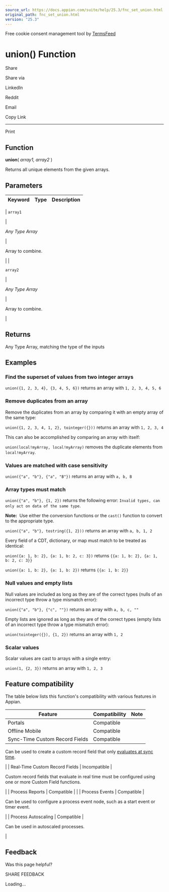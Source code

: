 ```yaml
---
source_url: https://docs.appian.com/suite/help/25.3/fnc_set_union.html
original_path: fnc_set_union.html
version: "25.3"
---
```


Free cookie consent management tool by [TermsFeed](https://www.termsfeed.com/)

# union() Function

Share

Share via

LinkedIn

Reddit

Email

Copy Link

* * *

Print

## Function

**union**( _array1, array2_ )

Returns all unique elements from the given arrays.

## Parameters

| Keyword | Type | Description |
| --- | --- | --- |
|
`array1`

 |

_Any Type Array_

 |

Array to combine.

 |
|

`array2`

 |

_Any Type Array_

 |

Array to combine.

 |

## Returns

Any Type Array, matching the type of the inputs

## Examples

### Find the superset of values from two integer arrays

`union({1, 2, 3, 4}, {3, 4, 5, 6})` returns an array with `1, 2, 3, 4, 5, 6`

### Remove duplicates from an array

Remove the duplicates from an array by comparing it with an empty array of the same type:

`union({1, 2, 3, 4, 1, 2}, tointeger({}))` returns an array with `1, 2, 3, 4`

This can also be accomplished by comparing an array with itself:

`union(local!myArray, local!myArray)` removes the duplicate elements from `local!myArray`.

### Values are matched with case sensitivity

`union({"a", "b"}, {"a", "B"})` returns an array with `a, b, B`

### Array types must match

`union({"a", "b"}, {1, 2})` returns the following error: `Invalid types, can only act on data of the same type`.

**Note:**  Use either the conversion functions or the `cast()` function to convert to the appropriate type.

`union({"a", "b"}, tostring({1, 2}))` returns an array with `a, b, 1, 2`

Every field of a CDT, dictionary, or map must match to be treated as identical:

`union({a: 1, b: 2}, {a: 1, b: 2, c: 3})` returns `{{a: 1, b: 2}, {a: 1, b: 2, c: 3}}`

`union({a: 1, b: 2}, {a: 1, b: 2})` returns `{{a: 1, b: 2}}`

### Null values and empty lists

Null values are included as long as they are of the correct types (nulls of an incorrect type throw a type mismatch error):

`union({"a", "b"}, {"c", ""})` returns an array with `a, b, c, ""`

Empty lists are ignored as long as they are of the correct types (empty lists of an incorrect type throw a type mismatch error):

`union(tointeger({}), {1, 2})` returns an array with `1, 2`

### Scalar values

Scalar values are cast to arrays with a single entry:

`union(1, {2, 3})` returns an array with `1, 2, 3`

## Feature compatibility

The table below lists this function's compatibility with various features in Appian.

| Feature | Compatibility | Note |
| --- | --- | --- |
| Portals | Compatible |  |
| Offline Mobile | Compatible |  |
| Sync-Time Custom Record Fields | Compatible |
Can be used to create a custom record field that only [evaluates at sync time](custom-record-fields.html#prodlink-sync-time-evaluations).

 |
| Real-Time Custom Record Fields | Incompatible |

Custom record fields that evaluate in real time must be configured using one or more Custom Field functions.

 |
| Process Reports | Compatible |  |
| Process Events | Compatible |

Can be used to configure a process event node, such as a start event or timer event.

 |
| Process Autoscaling | Compatible |

Can be used in autoscaled processes.

 |

## Feedback

Was this page helpful?

SHARE FEEDBACK

Loading...